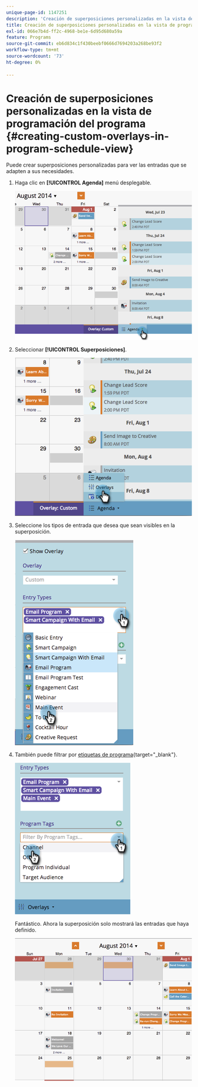 ```yaml
---
unique-page-id: 1147251
description: 'Creación de superposiciones personalizadas en la vista de programación del programa: documentos de Marketo, documentación del producto'
title: Creación de superposiciones personalizadas en la vista de programación del programa
exl-id: 066e7b4d-ff2c-4968-be1e-6d95d680a59a
feature: Programs
source-git-commit: eb6d834c1f430beebf0666d7694203a268be93f2
workflow-type: tm+mt
source-wordcount: '73'
ht-degree: 0%

---
```


# Creación de superposiciones personalizadas en la vista de programación del programa {#creating-custom-overlays-in-program-schedule-view}

Puede crear superposiciones personalizadas para ver las entradas que se adapten a sus necesidades.

1. Haga clic en **[!UICONTROL Agenda]** menú desplegable.

   ![](assets/image2014-9-24-10-3a20-3a11.png)

1. Seleccionar **[!UICONTROL Superposiciones]**.

   ![](assets/image2014-9-24-10-3a20-3a17.png)

1. Seleccione los tipos de entrada que desea que sean visibles en la superposición.

   ![](assets/image2014-9-24-10-3a20-3a26.png)

1. También puede filtrar por [etiquetas de programa](/help/marketo/product-docs/core-marketo-concepts/programs/working-with-programs/use-tags-in-a-program.md){target="_blank"}.

   ![](assets/image2014-9-24-10-3a20-3a32.png)

   Fantástico. Ahora la superposición solo mostrará las entradas que haya definido.

   ![](assets/image2014-9-24-10-3a20-3a37.png)
